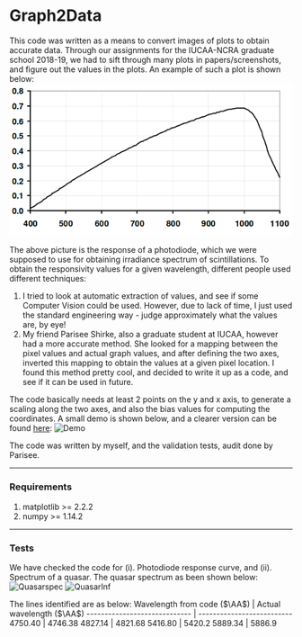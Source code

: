 # Graph2Data
This code was written as a means to convert images of plots to obtain accurate data. Through our assignments for the IUCAA-NCRA graduate school 2018-19, we had to sift through many plots in papers/screenshots, and figure out the values in the plots. An example of such a plot is shown below:
![Example](TestCase/Photodiode.png)

The above picture is the response of a photodiode, which we were supposed to use for obtaining irradiance spectrum of scintillations. To obtain the responsivity values for a given wavelength, different people used different techniques:
1. I tried to look at automatic extraction of values, and see if some Computer Vision could be used. However, due to lack of time, I just used the standard engineering way - judge approximately what the values are, by eye!
2. My friend Parisee Shirke, also a graduate student at IUCAA, however had a more accurate method. She looked for a mapping between the pixel values and actual graph values, and after defining the two axes, inverted this mapping to obtain the values at a given pixel location. I found this method pretty cool, and decided to write it up as a code, and see if it can be used in future.

The code basically needs at least 2 points on the y and x axis, to generate a scaling along the two axes, and also the bias values for computing the coordinates. A small demo is shown below, and a clearer version can be found [here](Example/Example.mp4):
![Demo](Example/Example.gif)

The code was written by myself, and the validation tests, audit done by Parisee. 

---------------------------------------
### Requirements
1. matplotlib >= 2.2.2
2. numpy >= 1.14.2
---------------------------------------
### Tests
We have checked the code for (i). Photodiode response curve, and (ii). Spectrum of a quasar. The quasar spectrum as been shown below:
![Quasarspec](Selection1.png) ![QuasarInf](Selection1_result.png)

The lines identified are as below:
Wavelength from code ($\AA$) | Actual wavelength ($\AA$)
----------------------------- | --------------------------
4750.40 | 4746.38 
4827.14 | 4821.68
5416.80 | 5420.2
5889.34 | 5886.9
